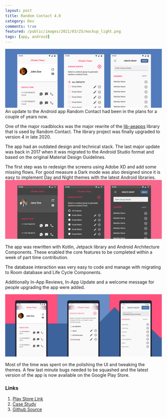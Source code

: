 ```yaml
---
layout: post
title: Random Contact 4.0
category: Dev
comments: true
featured: /public/images/2021/03/25/mockup_light.png
tags: [app, android]
---
```

![Random Contact mockup](/public/images/2021/03/25/mockup_light.png)
An update to the Android app Random Contact had been in the plans for a couple of years now. 

One of the major roadblocks was the major rewrite of the [lib-aeapps](https://midhunhk.github.io/dev/2018/09/21/announcing-lib-ae-apps-4/) library that is used by Random Contact. The library project was finally upgraded to version 4 in late 2020.
<!-- more -->

The app had an outdated design and technical stack. The last major update was back in 2017 when it was migrated to the Android Studio format and based on the original Material Design Guidelines.

The first step was to redesign the screens using Adobe XD and add some missing flows. For good measure a Dark mode was also designed since it is easy to implement Day and Night themes with the latest Android libraries. 
![Dark Mode mockup](/public/images/2021/03/25/mockup_dark.png)

The app was rewritten with Kotlin, Jetpack library and Android Architecture Components. These enabled the core features to be completed within a week of part time contribution. 

The database interaction was very easy to code and manage with migrating to Room database and Life Cycle Components.

Additionally In-App Reviews, In-App Update and a welcome message for people upgrading the app were added. 

![Promotional Screenshots](/public/images/2021/03/25/promotional.png)

Most of the time was spent on the polishing the UI and tweaking the themes. A few last minute bugs needed to be squashed and the latest version of the app is now available on the Google Play Store.

### Links
1. [Play Store Link](https://play.google.com/store/apps/details?id=com.ae.apps.randomcontact)
2. [Case Study](https://ae-app-labs.github.io/case-studies/random-contact)
3. [Github Source](https://github.com/midhunhk/random-contact)